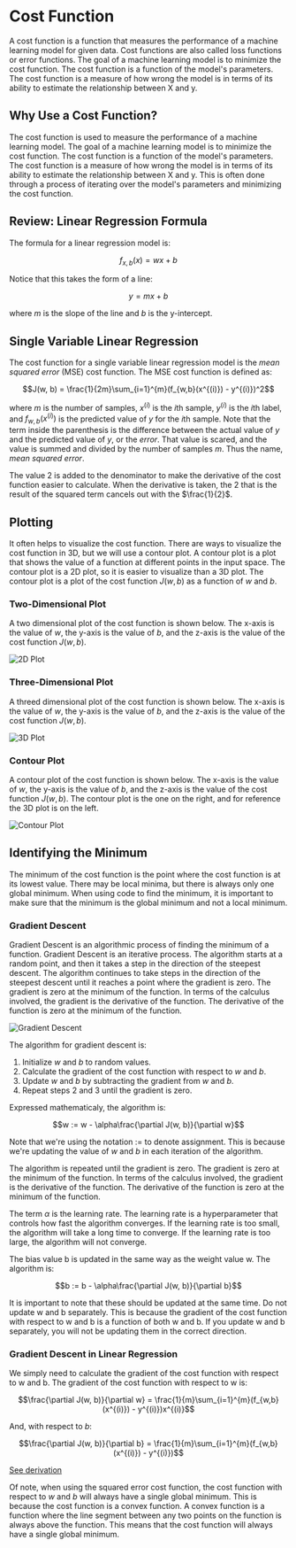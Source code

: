 # Cost Function

A cost function is a function that measures the performance of a machine learning model for given data. Cost functions are also called loss functions or error functions. The goal of a machine learning model is to minimize the cost function. The cost function is a function of the model's parameters. The cost function is a measure of how wrong the model is in terms of its ability to estimate the relationship between X and y.

## Why Use a Cost Function?

The cost function is used to measure the performance of a machine learning model. The goal of a machine learning model is to minimize the cost function. The cost function is a function of the model's parameters. The cost function is a measure of how wrong the model is in terms of its ability to estimate the relationship between X and y. This is often done through a process of iterating over the model's parameters and minimizing the cost function.

## Review: Linear Regression Formula

The formula for a linear regression model is:

$$f_{x,b}(x) = wx + b$$

Notice that this takes the form of a line:

$$y = mx + b$$

where $m$ is the slope of the line and $b$ is the y-intercept.

## Single Variable Linear Regression

The cost function for a single variable linear regression model is the _mean squared error_ (MSE) cost function. The MSE cost function is defined as:

$$J(w, b) = \frac{1}{2m}\sum_{i=1}^{m}(f_{w,b}(x^{(i)}) - y^{(i)})^2$$

where $m$ is the number of samples, $x^{(i)}$ is the $i$th sample, $y^{(i)}$ is the $i$th label, and $f_{w,b}(x^{(i)})$ is the predicted value of $y$ for the $i$th sample. Note that the term inside the parenthesis is the difference between the actual value of $y$ and the predicted value of $y$, or the _error_. That value is scared, and the value is summed and divided by the number of samples $m$. Thus the name, _mean squared error_.

The value $2$ is added to the denominator to make the derivative of the cost function easier to calculate. When the derivative is taken, the $2$ that is the result of the squared term cancels out with the $\frac{1}{2}$.

## Plotting

It often helps to visualize the cost function. There are ways to visualize the cost function in 3D, but we will use a contour plot. A contour plot is a plot that shows the value of a function at different points in the input space. The contour plot is a 2D plot, so it is easier to visualize than a 3D plot. The contour plot is a plot of the cost function $J(w, b)$ as a function of $w$ and $b$.

### Two-Dimensional Plot

A two dimensional plot of the cost function is shown below. The x-axis is the value of $w$, the y-axis is the value of $b$, and the z-axis is the value of the cost function $J(w, b)$.

![2D Plot](./images/2d_plot.webp)

### Three-Dimensional Plot

A threed dimensional plot of the cost function is shown below. The x-axis is the value of $w$, the y-axis is the value of $b$, and the z-axis is the value of the cost function $J(w, b)$.

![3D Plot](./images/3d_plot.png)

### Contour Plot

A contour plot of the cost function is shown below. The x-axis is the value of $w$, the y-axis is the value of $b$, and the z-axis is the value of the cost function $J(w, b)$. The contour plot is the one on the right, and for reference the 3D plot is on the left.

![Contour Plot](./images/contour_plot.png)

## Identifying the Minimum

The minimum of the cost function is the point where the cost function is at its lowest value. There may be local minima, but there is always only one global minimum. When using code to find the minimum, it is important to make sure that the minimum is the global minimum and not a local minimum.

### Gradient Descent

Gradient Descent is an algorithmic process of finding the minimum of a function. Gradient Descent is an iterative process. The algorithm starts at a random point, and then it takes a step in the direction of the steepest descent. The algorithm continues to take steps in the direction of the steepest descent until it reaches a point where the gradient is zero. The gradient is zero at the minimum of the function. In terms of the calculus involved, the gradient is the derivative of the function. The derivative of the function is zero at the minimum of the function.

![Gradient Descent](./images/gradient_descent.png)

The algorithm for gradient descent is:

1. Initialize $w$ and $b$ to random values.
2. Calculate the gradient of the cost function with respect to $w$ and $b$.
3. Update $w$ and $b$ by subtracting the gradient from $w$ and $b$.
4. Repeat steps 2 and 3 until the gradient is zero.

Expressed mathematicaly, the algorithm is:

$$w := w - \alpha\frac{\partial J(w, b)}{\partial w}$$

Note that we're using the notation $:=$ to denote assignment. This is because we're updating the value of $w$ and $b$ in each iteration of the algorithm.

The algorithm is repeated until the gradient is zero. The gradient is zero at the minimum of the function. In terms of the calculus involved, the gradient is the derivative of the function. The derivative of the function is zero at the minimum of the function.

The term $\alpha$ is the learning rate. The learning rate is a hyperparameter that controls how fast the algorithm converges. If the learning rate is too small, the algorithm will take a long time to converge. If the learning rate is too large, the algorithm will not converge.

The bias value b is updated in the same way as the weight value w.
The algorithm is:

$$b := b - \alpha\frac{\partial J(w, b)}{\partial b}$$

It is important to note that these should be updated at the same time. Do not update w and b separately. This is because the gradient of the cost function with respect to w and b is a function of both w and b. If you update w and b separately, you will not be updating them in the correct direction.

### Gradient Descent in Linear Regression

We simply need to calculate the gradient of the cost function with respect to w and b. The gradient of the cost function with respect to w is:

$$\frac{\partial J(w, b)}{\partial w} = \frac{1}{m}\sum_{i=1}^{m}(f_{w,b}(x^{(i)}) - y^{(i)})x^{(i)}$$

And, with respect to $b$:

$$\frac{\partial J(w, b)}{\partial b} = \frac{1}{m}\sum_{i=1}^{m}(f_{w,b}(x^{(i)}) - y^{(i)})$$

[See derivation](https://www.coursera.org/learn/machine-learning/lecture/lgSMj/gradient-descent-for-linear-regression)

Of note, when using the squared error cost function, the cost function with respect to $w$ and $b$ will always have a single global minimum. This is because the cost function is a convex function. A convex function is a function where the line segment between any two points on the function is always above the function. This means that the cost function will always have a single global minimum.

